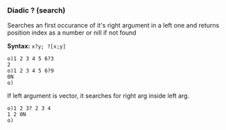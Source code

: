 ### Diadic ? (search)

Searches an first occurance of it's right argument in a left one and
returns position index as a number or nill if not found

**Syntax:** ```x?y; ?[x;y]```

```o
o)1 2 3 4 5 6?3
2
o)1 2 3 4 5 6?9
0N
o)
```

If left argument is vector, it searches for right arg inside left arg.

```o
o)1 2 3? 2 3 4
1 2 0N
o)
```
